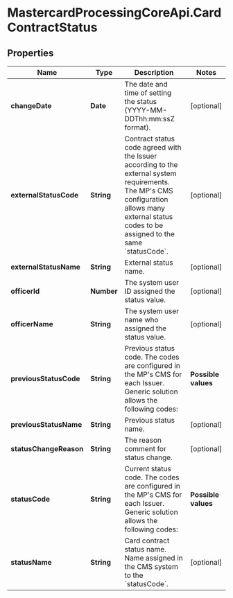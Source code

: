 # MastercardProcessingCoreApi.CardContractStatus

## Properties

Name | Type | Description | Notes
------------ | ------------- | ------------- | -------------
**changeDate** | **Date** | The date and time of setting the status (YYYY-MM-DDThh:mm:ssZ format).  | [optional] 
**externalStatusCode** | **String** | Contract status code agreed with the Issuer according to the external system requirements. The MP&#39;s CMS configuration allows many external status codes to be assigned to the same &#x60;statusCode&#x60;.  | [optional] 
**externalStatusName** | **String** | External status name.  | [optional] 
**officerId** | **Number** | The system user ID assigned the status value.  | [optional] 
**officerName** | **String** | The system user name who assigned the status value.  | [optional] 
**previousStatusCode** | **String** | Previous status code. The codes are configured in the MP&#39;s CMS for each Issuer.  Generic solution allows the following codes: | **Possible values**  | **Description**                                                                   | |--------------------- |---------------------------------------------------------------------------------- | | 00                   | Card is active and ready for use                                                  | | 04                   | Used for cards blocked due to Issuer&#39;s reasons (permanent status)                 | | 05                   | Card does not honour (temporary status)                                           | | 14                   | Final state of card&#39;s lifecycle (permanent status). Set automatically by the CMS  | | 41                   | Card was lost (permanent status)                                                  | | 43                   | Card was stolen (permanent status)                                                | | 57                   | Card was deactivated on Issuer&#39;s request (permanent status)                       | | 59                   | Suspected fraud (temporary status). Usually set on Issuer&#39;s request               |  *Disclaimer: please contact the MP representative should other codes be necessary.*  | [optional] 
**previousStatusName** | **String** | Previous status name. | [optional] 
**statusChangeReason** | **String** | The reason comment for status change.  | [optional] 
**statusCode** | **String** | Current status code. The codes are configured in the MP&#39;s CMS for each Issuer.  Generic solution allows the following codes: | **Possible values**  | **Description**                                                                   | |--------------------- |---------------------------------------------------------------------------------- | | 00                   | Card is active and ready for use                                                  | | 04                   | Used for cards blocked due to Issuer&#39;s reasons (permanent status)                 | | 05                   | Card does not honour (temporary status)                                           | | 14                   | Final state of card&#39;s lifecycle (permanent status). Set automatically by the CMS  | | 41                   | Card was lost (permanent status)                                                  | | 43                   | Card was stolen (permanent status)                                                | | 57                   | Card was deactivated on Issuer&#39;s request (permanent status)                       | | 59                   | Suspected fraud (temporary status). Usually set on Issuer&#39;s request               |  *Disclaimer: please contact the MP representative should other codes be necessary.*  | [optional] 
**statusName** | **String** | Card contract status name. Name assigned in the CMS system to the &#x60;statusCode&#x60;.  | [optional] 


